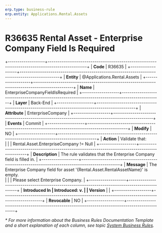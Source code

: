 ```yaml
---
erp.type: business-rule
erp.entity: Applications.Rental.Assets
---
```

# R36635 Rental Asset - Enterprise Company Field Is Required
+-------------------+--------------------------------------------------------------------------------------------------+
| **Code**          | R36635                                                                                           |
+-------------------+--------------------------------------------------------------------------------------------------+
| **Entity**        | @Applications.Rental.Assets                                                                      |
+-------------------+--------------------------------------------------------------------------------------------------+
| **Name**          | EnterpriseCompanyFieldIsRequired                                                                 |
+-------------------+--------------------------------------------------------------------------------------------------+
| **Layer**         | Back-End                                                                                         |
+-------------------+--------------------------------------------------------------------------------------------------+
| **Attribute**     | EnterpriseCompany                                                                                |
+-------------------+--------------------------------------------------------------------------------------------------+
| **Events**        | Commit                                                                                           |
+-------------------+--------------------------------------------------------------------------------------------------+
| **Modify**        | NO                                                                                               |
+-------------------+--------------------------------------------------------------------------------------------------+
| **Action**        | Validate that: <br/>                                                                             |
|                   | Rental.Asset.EnterpriseCompany != Null                                                           |
+-------------------+--------------------------------------------------------------------------------------------------+
| **Description**   | The rule validates that the Enterprise Company field is filled in.                               |
+-------------------+--------------------------------------------------------------------------------------------------+
| **Message**       | Тhe Enterprise Company field for asset '{Rental.Asset.RentalAssetName}' is empty. <br/>          |
|                   | Please select Enterprise Company.                                                                |
+-------------------+--------------------------------------------------------------------------------------------------+
| **Introduced In   | Introduced: v.                                                                                 |
| Version**         |                                                                                                  |
+-------------------+--------------------------------------------------------------------------------------------------+
| **Revocable**     | NO                                                                                               |
+-------------------+--------------------------------------------------------------------------------------------------+

*\* For more information about the Business Rules Documentation Template and a short explanation of each column, see
topic [System Business Rules](../templates/template-description-system-business-rules.md).*
